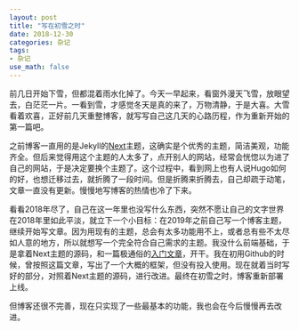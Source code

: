 ```yaml
---
layout: post
title: "写在初雪之时"
date: 2018-12-30
categories: 杂记
tags: 
- 杂记
use_math: false
---
```

前几日开始下雪，但都混着雨水化掉了。今天一早起来，看窗外漫天飞雪，放眼望去，白茫茫一片。一看到雪，才感觉冬天是真的来了，万物清静，于是大喜。大雪看着欢喜，正好前几天重整博客，就写写自己这几天的心路历程，作为重新开始的第一篇吧。

之前博客一直用的是Jekyll的[Next](https://github.com/Simpleyyt/jekyll-theme-next)主题，这确实是个优秀的主题，简洁美观，功能齐全。但后来觉得用这个主题的人太多了，点开别人的网站，经常会恍惚以为进了自己的网站，于是决定要换个主题了。这个过程中，看到网上也有人说Hugo如何的好，也想迁移过去，就折腾了一段时间。但是折腾来折腾去，自己却疏于动笔，文章一直没有更新。慢慢地写博客的热情也冷了下来。

看看2018年尽了，自己在这一年里也没写什么东西，突然不愿让自己的文字世界在2018年里如此平淡，就立下一个小目标：在2019年之前自己写一个博客主题，继续开始写文章。因为用现有的主题，总会有太多功能用不上，或者总有些不太尽如人意的地方，所以就想写一个完全符合自己需求的主题。我没什么前端基础，于是拿着Next主题的源码，和一篇极通俗的[入门文章](http://jmcglone.com/guides/github-pages/)，开干。我在初用Github的时候，曾按照这篇文章，写出了一个大概的框架，但没有投入使用。现在就着当时写好的部分，对照着Next主题的源码，进行改进。最终在初雪之时，博客重新部署上线。

但博客还很不完善，现在只实现了一些最基本的功能，我也会在今后慢慢再去改进。